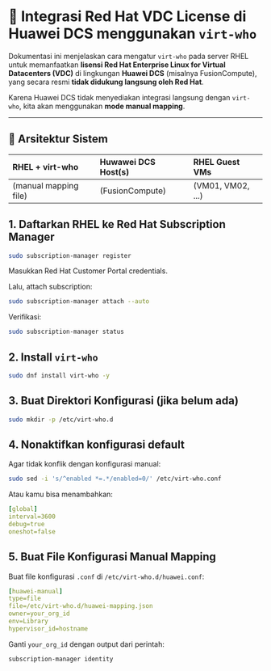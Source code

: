 # 🔧 Integrasi Red Hat VDC License di Huawei DCS menggunakan `virt-who`

Dokumentasi ini menjelaskan cara mengatur `virt-who` pada server RHEL untuk memanfaatkan **lisensi Red Hat Enterprise Linux for Virtual Datacenters (VDC)** di lingkungan **Huawei DCS** (misalnya FusionCompute), yang secara resmi **tidak didukung langsung oleh Red Hat**.

Karena Huawei DCS tidak menyediakan integrasi langsung dengan `virt-who`, kita akan menggunakan **mode manual mapping**.

---

## 🧱 Arsitektur Sistem

| RHEL + virt-who        | Huwawei DCS Host(s)                | RHEL Guest VMs    | 
| :--------------------- | :--------------------------------- | :-------------    |
| (manual mapping file)  | (FusionCompute)                    | (VM01, VM02, ...) |

## 1. Daftarkan RHEL ke Red Hat Subscription Manager
```zsh
sudo subscription-manager register
```
Masukkan Red Hat Customer Portal credentials.

Lalu, attach subscription:
```zsh
sudo subscription-manager attach --auto
```
Verifikasi:
```zsh
sudo subscription-manager status
```

## 2. Install `virt-who`
```zsh
sudo dnf install virt-who -y
```

## 3. Buat Direktori Konfigurasi (jika belum ada)
```zsh
sudo mkdir -p /etc/virt-who.d
```

## 4. Nonaktifkan konfigurasi default
Agar tidak konflik dengan konfigurasi manual:
```zsh
sudo sed -i 's/^enabled *=.*/enabled=0/' /etc/virt-who.conf
```
Atau kamu bisa menambahkan:
```yaml
[global]
interval=3600
debug=true
oneshot=false
```

## 5. Buat File Konfigurasi Manual Mapping
Buat file konfigurasi `.conf` di `/etc/virt-who.d/huawei.conf`:
```yaml
[huawei-manual]
type=file
file=/etc/virt-who.d/huawei-mapping.json
owner=your_org_id
env=Library
hypervisor_id=hostname
```
Ganti `your_org_id` dengan output dari perintah:
```zsh
subscription-manager identity
```
